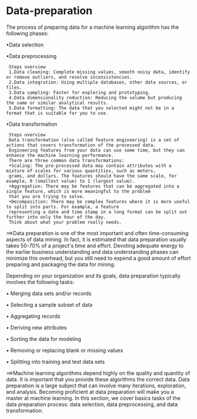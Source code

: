 # Data-preparation
The process of preparing data for a machine learning algorithm has the following phases:

 •Data selection
 
 •Data preprocessing
 
     Steps overview
     1.Data cleaning: Complete missing values, smooth noisy data, identify or remove outliers, and resolve inconsistencies.
     2.Data integration: Using multiple databases, other data sources, or files.
     3.Data sampling: Faster for exploring and prototyping.
     4.Data dimensionality reduction: Reducing the volume but producing the same or similar analytical results.
     5.Data formatting: The data that you selected might not be in a format that is suitable for you to use.
 •Data transformation
 
     Steps overview
     Data transformation (also called feature engineering) is a set of actions that covers transformation of the processed data.
     Engineering features from your data can use some time, but they can enhance the machine learning performance. 
     There are three common data transformations:
     •Scaling: The pre-processed data may contain attributes with a mixture of scales for various quantities, such as meters,
     grams, and dollars. The features should have the same scale, for example, 0 (smallest value) to 1 (largest value).
     •Aggregation: There may be features that can be aggregated into a single feature, which is more meaningful to the problem
     that you are trying to solve.
     •Decomposition: There may be complex features where it is more useful to split into parts. For example, a feature
     representing a date and time stamp in a long format can be split out further into only the hour of the day. 
     Think about what your problem really needs.
 
==>Data preparation is one of the most important and often time-consuming aspects of data mining. In fact, it is estimated that data preparation usually takes 50-70% of a project's time and effort. Devoting adequate energy to the earlier business understanding and data understanding phases can minimize this overhead, but you still need to expend a good amount of effort preparing and packaging the data for mining.

Depending on your organization and its goals, data preparation typically involves the following tasks:

• Merging data sets and/or records

• Selecting a sample subset of data

• Aggregating records

• Deriving new attributes

• Sorting the data for modeling

• Removing or replacing blank or missing values

• Splitting into training and test data sets


==>Machine learning algorithms depend highly on the quality and quantity of data. It is important that you provide these algorithms the correct data. Data preparation is a large subject that can involve many iterations, exploration, and analysis. Becoming proficient at data preparation will make you a master at machine learning.
In this section, we cover basics tasks of the data preparation process: data selection, data preprocessing, and data transformation.
